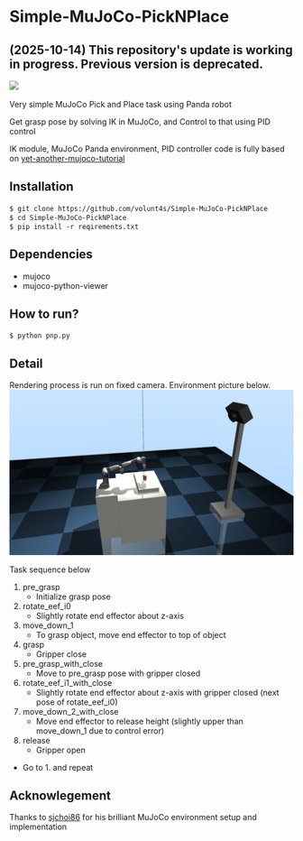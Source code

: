 # Simple-MuJoCo-PickNPlace

## (2025-10-14) This repository's update is working in progress. Previous version is deprecated.

![](img/pickandplace.gif)

Very simple MuJoCo Pick and Place task using Panda robot

Get grasp pose by solving IK in MuJoCo, and Control to that using PID control

IK module, MuJoCo Panda environment, PID controller code is fully based on [yet-another-mujoco-tutorial](https://github.com/sjchoi86/yet-another-mujoco-tutorial)

## Installation
```
$ git clone https://github.com/volunt4s/Simple-MuJoCo-PickNPlace
$ cd Simple-MuJoCo-PickNPlace
$ pip install -r reqirements.txt
```

## Dependencies
- mujoco
- mujoco-python-viewer

## How to run?
```
$ python pnp.py
```

## Detail
Rendering process is run on fixed camera. Environment picture below.
![](img/env.png)

Task sequence below

1. pre_grasp
     - Initialize grasp pose
2. rotate_eef_i0
     - Slightly rotate end effector about z-axis
3. move_down_1
     - To grasp object, move end effector to top of object
4. grasp
     - Gripper close
5. pre_grasp_with_close
     - Move to pre_grasp pose with gripper closed
6. rotate_eef_i1_with_close
     - Slightly rotate end effector about z-axis with gripper closed (next pose of rotate_eef_i0)
7. move_down_2_with_close
     - Move end effector to release height (slightly upper than move_down_1 due to control error)
8. release
     - Gripper open 
- Go to 1. and repeat

## Acknowlegement
Thanks to [sjchoi86](https://github.com/sjchoi86) for his brilliant MuJoCo environment setup and implementation